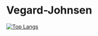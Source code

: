 # Vegard-Johnsen


[![Top Langs](https://github-readme-stats.vercel.app/api/top-langs/?username=VegardJohnsen&layout=pie)](https://github.com/anuraghazra/github-readme-stats)
